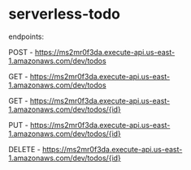 # serverless-todo


endpoints:

  POST - https://ms2mr0f3da.execute-api.us-east-1.amazonaws.com/dev/todos
  
  GET - https://ms2mr0f3da.execute-api.us-east-1.amazonaws.com/dev/todos
  
  GET - https://ms2mr0f3da.execute-api.us-east-1.amazonaws.com/dev/todos/{id}
  
  PUT - https://ms2mr0f3da.execute-api.us-east-1.amazonaws.com/dev/todos/{id}
  
  DELETE - https://ms2mr0f3da.execute-api.us-east-1.amazonaws.com/dev/todos/{id}
